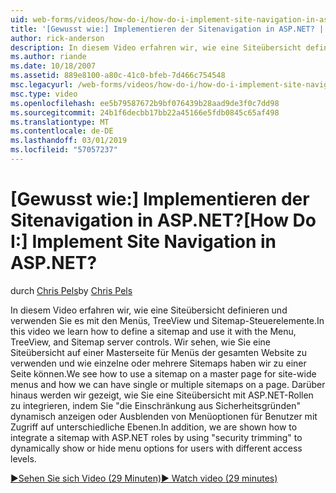 ```yaml
---
uid: web-forms/videos/how-do-i/how-do-i-implement-site-navigation-in-aspnet
title: '[Gewusst wie:] Implementieren der Sitenavigation in ASP.NET? | Microsoft-Dokumentation'
author: rick-anderson
description: In diesem Video erfahren wir, wie eine Siteübersicht definieren und verwenden Sie es mit den Menüs, TreeView und Sitemap-Steuerelemente. Erfahren Sie, wie eine Siteübersicht auf einer Masterseite verwenden...
ms.author: riande
ms.date: 10/18/2007
ms.assetid: 889e8100-a80c-41c0-bfeb-7d466c754548
msc.legacyurl: /web-forms/videos/how-do-i/how-do-i-implement-site-navigation-in-aspnet
msc.type: video
ms.openlocfilehash: ee5b79587672b9bf076439b28aad9de3f0c7dd98
ms.sourcegitcommit: 24b1f6decbb17bb22a45166e5fdb0845c65af498
ms.translationtype: MT
ms.contentlocale: de-DE
ms.lasthandoff: 03/01/2019
ms.locfileid: "57057237"
---
```

<a name="how-do-i-implement-site-navigation-in-aspnet"></a><span data-ttu-id="7c0a1-105">[Gewusst wie:] Implementieren der Sitenavigation in ASP.NET?</span><span class="sxs-lookup"><span data-stu-id="7c0a1-105">[How Do I:] Implement Site Navigation in ASP.NET?</span></span>
====================
<span data-ttu-id="7c0a1-106">durch [Chris Pels](https://twitter.com/chrispels)</span><span class="sxs-lookup"><span data-stu-id="7c0a1-106">by [Chris Pels](https://twitter.com/chrispels)</span></span>

<span data-ttu-id="7c0a1-107">In diesem Video erfahren wir, wie eine Siteübersicht definieren und verwenden Sie es mit den Menüs, TreeView und Sitemap-Steuerelemente.</span><span class="sxs-lookup"><span data-stu-id="7c0a1-107">In this video we learn how to define a sitemap and use it with the Menu, TreeView, and Sitemap server controls.</span></span> <span data-ttu-id="7c0a1-108">Wir sehen, wie Sie eine Siteübersicht auf einer Masterseite für Menüs der gesamten Website zu verwenden und wie einzelne oder mehrere Sitemaps haben wir zu einer Seite können.</span><span class="sxs-lookup"><span data-stu-id="7c0a1-108">We see how to use a sitemap on a master page for site-wide menus and how we can have single or multiple sitemaps on a page.</span></span> <span data-ttu-id="7c0a1-109">Darüber hinaus werden wir gezeigt, wie Sie eine Siteübersicht mit ASP.NET-Rollen zu integrieren, indem Sie "die Einschränkung aus Sicherheitsgründen" dynamisch anzeigen oder Ausblenden von Menüoptionen für Benutzer mit Zugriff auf unterschiedliche Ebenen.</span><span class="sxs-lookup"><span data-stu-id="7c0a1-109">In addition, we are shown how to integrate a sitemap with ASP.NET roles by using "security trimming" to dynamically show or hide menu options for users with different access levels.</span></span>

[<span data-ttu-id="7c0a1-110">&#9654;Sehen Sie sich Video (29 Minuten)</span><span class="sxs-lookup"><span data-stu-id="7c0a1-110">&#9654; Watch video (29 minutes)</span></span>](https://channel9.msdn.com/Blogs/ASP-NET-Site-Videos/how-do-i-implement-site-navigation-in-aspnet)
